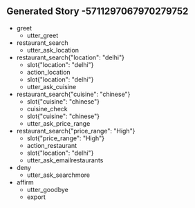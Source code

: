 ## Generated Story -5711297067970279752
* greet
    - utter_greet
* restaurant_search
    - utter_ask_location
* restaurant_search{"location": "delhi"}
    - slot{"location": "delhi"}
    - action_location
    - slot{"location": "delhi"}
    - utter_ask_cuisine
* restaurant_search{"cuisine": "chinese"}
    - slot{"cuisine": "chinese"}
    - cuisine_check
    - slot{"cuisine": "chinese"}
    - utter_ask_price_range
* restaurant_search{"price_range": "High"}
    - slot{"price_range": "High"}
    - action_restaurant
    - slot{"location": "delhi"}
    - utter_ask_emailrestaurants
* deny
    - utter_ask_searchmore
* affirm
    - utter_goodbye
    - export

